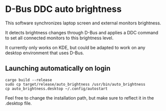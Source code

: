 # D-Bus DDC auto brightness

This software synchronizes laptop screen and external monitors brightness.

It detects brightness changes through D-Bus and applies a DDC command to set all connected monitors to this brightness level.

It currently only works on KDE, but could be adapted to work on any desktop environment that uses D-Bus.

## Launching automatically on login

```shell
cargo build --release
sudo cp target/release/auto_brightness /usr/bin/auto_brightness
cp auto_brightness.desktop ~/.config/autostart
```

Feel free to change the installation path, but make sure to reflect it in the .desktop file.